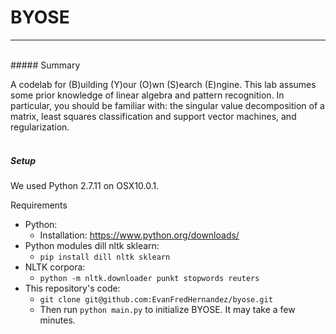 # BYOSE
___
<br>
##### Summary

A codelab for (B)uilding (Y)our (O)wn (S)earch (E)ngine. This lab assumes some prior knowledge of linear algebra and pattern recognition. In particular, you should be familiar with: the singular value decomposition of a matrix, least squares classification and support vector machines, and regularization. 
<br>
<br>


##### Setup

We used Python 2.7.11 on OSX10.0.1.

Requirements
* Python:
	* Installation: https://www.python.org/downloads/ 
* Python modules dill nltk sklearn:
	* `pip install dill nltk sklearn`
* NLTK corpora:
	* `python -m nltk.downloader punkt stopwords reuters`
* This repository's code:
	* `git clone git@github.com:EvanFredHernandez/byose.git`
	* Then run `python main.py` to initialize BYOSE. It may take a few minutes.